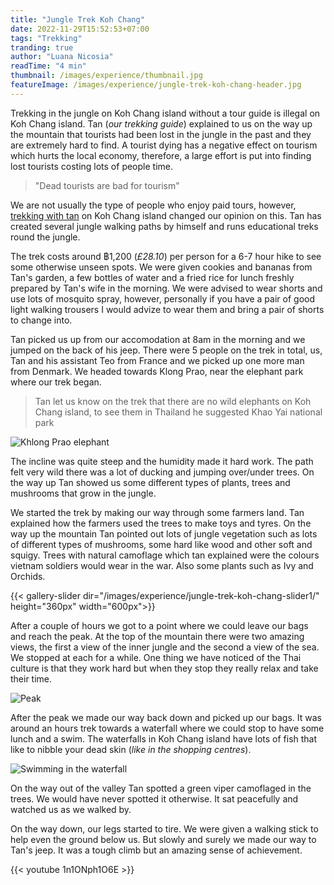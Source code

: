 ```yaml
---
title: "Jungle Trek Koh Chang"
date: 2022-11-29T15:52:53+07:00
tags: "Trekking"
tranding: true
author: "Luana Nicosia"
readTime: "4 min"
thumbnail: /images/experience/thumbnail.jpg
featureImage: /images/experience/jungle-trek-koh-chang-header.jpg
---
```


Trekking in the jungle on Koh Chang island without a tour guide is illegal on Koh Chang island. Tan (*our trekking guide*) explained to us on the way up the mountain that tourists had been lost in the jungle in the past and they are extremely hard to find. A tourist dying has a negative effect on tourism which hurts the local economy, therefore, a large effort is put into finding lost tourists costing lots of people time.

> "Dead tourists are bad for tourism" 

We are not usually the type of people who enjoy paid tours, however, [trekking with tan](https://www.tripadvisor.com/Attraction_Review-g580110-d14975663-Reviews-Tan_Trekking-Ko_Chang_Trat_Province.html) on Koh Chang island changed our opinion on this. Tan has created several jungle walking paths by himself and runs educational treks round the jungle. 

The trek costs around ฿1,200 (*£28.10*) per person for a 6-7 hour hike to see some otherwise unseen spots. We were given cookies and bananas from Tan's garden, a few bottles of water and a fried rice for lunch freshly prepared by Tan's wife in the morning. We were advised to wear shorts and use lots of mosquito spray, however, personally if you have a pair of good light walking trousers I would advize to wear them and bring a pair of shorts to change into.

Tan picked us up from our accomodation at 8am in the morning and we jumped on the back of his jeep. There were 5 people on the trek in total, us, Tan and his assistant Teo from France and we picked up one more man from Denmark. We headed towards Klong Prao, near the elephant park where our trek began.

> Tan let us know on the trek that there are no wild elephants on Koh Chang island, to see them in Thailand he suggested Khao Yai national park

  ![Khlong Prao elephant](Https://drive.google.com/uc?export=view&id=12AIOSN7-nZNLHiJeWRRakL24RYaCG_lr)

The incline was quite steep and the humidity made it hard work. The path felt very wild there was a lot of ducking and jumping over/under trees. On the way up Tan showed us some different types of plants, trees and mushrooms that grow in the jungle. 

We started the trek by making our way through some farmers land. Tan explained how the farmers used the trees to make toys and tyres. On the way up the mountain Tan pointed out lots of jungle vegetation such as lots of different types of mushrooms, some hard like wood and other soft and squigy. Trees with natural camoflage which tan explained were the colours vietnam soldiers would wear in the war. Also some plants such as Ivy and Orchids. 

{{< gallery-slider dir="/images/experience/jungle-trek-koh-chang-slider1/" height="360px" width="600px">}}

After a couple of hours we got to a point where we could leave our bags and reach the peak. At the top of the mountain there were two amazing views, the first a view of the inner jungle and the second a view of the sea. We stopped at each for a while. One thing we have noticed of the Thai culture is that they work hard but when they stop they really relax and take their time.

![Peak](Https://drive.google.com/uc?export=view&id=12Ys52hnGejAvmLvhRksPAmW107AqBCRw)

After the peak we made our way back down and picked up our bags. It was around an hours trek towards a waterfall where we could stop to have some lunch and a swim. The waterfalls in Koh Chang island have lots of fish that like to nibble your dead skin (*like in the shopping centres*). 

![Swimming in the waterfall](Https://drive.google.com/uc?export=view&id=12a4us_5-DXAaXDy_K3cRN5V7m9XLgW71)

On the way out of the valley Tan spotted a green viper camoflaged in the trees. We would have never spotted it otherwise. It sat peacefully and watched us as we walked by.

On the way down, our legs started to tire. We were given a walking stick to help even the ground below us. But slowly and surely we made our way to Tan's jeep. It was a tough climb but an amazing sense of achievement.

{{< youtube 1n1ONph1O6E >}}



